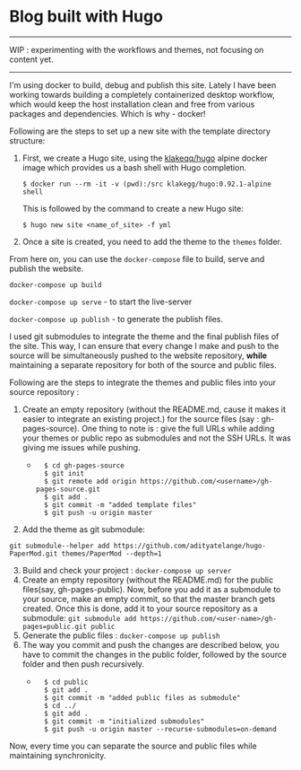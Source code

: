 # Blog built with Hugo
---
WIP : experimenting with the workflows and themes, not focusing on content yet.

---

I'm using docker to build, debug and publish this site. Lately I have been working towards building a completely containerized desktop workflow, which would keep the host installation clean and free from various packages and dependencies. Which is why - docker! 

Following are the steps to set up a new site with the template directory structure: 

1. First, we create a Hugo site, using the [klakeqq/hugo](https://hub.docker.com/r/klakegg/hugo/) alpine docker image which provides us a bash shell with Hugo completion.

    `$ docker run --rm -it -v (pwd):/src klakegg/hugo:0.92.1-alpine shell` 

    This is followed by the command to create a new Hugo site:

    `$ hugo new site <name_of_site> -f yml` 

2. Once a site is created, you need to add the theme to the `themes` folder. 

From here on, you can use the `docker-compose` file to build, serve and publish the website.

`docker-compose up build`

`docker-compose up serve` - to start the live-server

`docker-compose up publish` - to generate the publish files.

I used git submodules to integrate the theme and the final publish files of the site. This way, I can ensure that every change I make and push to the source will be simultaneously pushed to the website repository, **while** maintaining a separate repository for both of the source and public files.

Following are the steps to integrate the themes and public files into your source repository : 

1. Create an empty repository (without the README.md, cause it makes it easier to integrate an existing project.) for the source files (say : gh-pages-source). One thing to note is : give the full URLs while adding your themes or public repo as submodules and not the SSH URLs. It was giving me issues while pushing.
    - ```shell
        $ cd gh-pages-source
        $ git init
        $ git remote add origin https://github.com/<username>/gh-pages-source.git
        $ git add .
        $ git commit -m "added template files"
        $ git push -u origin master
2. Add the theme as git submodule:

`git submodule--helper add https://github.com/adityatelange/hugo-PaperMod.git themes/PaperMod --depth=1`

3. Build and check your project : `docker-compose up server`
4. Create an empty repository (without the README.md) for the public files(say, gh-pages-public). Now, before you add it as a submodule to your source, make an empty commit, so that the master branch gets created. Once this is done, add it to your source repository as a submodule: 
`git submodule add https://github.com/<user-name>/gh-pages=public.git public`
5. Generate the public files : `docker-compose up publish`
6. The way you commit and push the changes are described below, you have to commit the changes in the public folder, followed by the source folder and then push recursively.
    - ```shell
        $ cd public
        $ git add .
        $ git commit -m "added public files as submodule"
        $ cd ../
        $ git add .
        $ git commit -m "initialized submodules"
        $ git push -u origin master --recurse-submodules=on-demand

Now, every time you can separate the source and public files while maintaining synchronicity.

